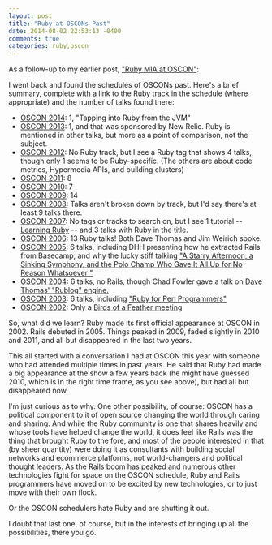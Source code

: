 ```yaml
---
layout: post
title: "Ruby at OSCONs Past"
date: 2014-08-02 22:53:13 -0400
comments: true
categories: ruby,oscon
---
```


As a follow-up to my earlier post, ["Ruby MIA at OSCON"](http://variousandsundry.com/cs/blog/2014/08/01/ruby-mia-at-oscon/):

I went back and found the schedules of OSCONs past.  Here's a brief summary, complete with a link to the Ruby track in the schedule (where appropriate) and the number of talks found there:

* [OSCON 2014](http://www.oscon.com/oscon2014/public/schedule/topic/1129): 1, "Tapping into Ruby from the JVM"
* [OSCON 2013](http://www.oscon.com/oscon2013/public/schedule/full/public-grid): 1, and that was sponsored by New Relic. Ruby is mentioned in other talks, but more as a point of comparison, not the subject. 
* [OSCON 2012](http://www.oscon.com/oscon2012/public/schedule/full/public): No Ruby track, but I see a Ruby tag that shows 4 talks, though only 1 seems to be Ruby-specific. (The others are about code metrics, Hypermedia APIs, and building clusters)
* [OSCON 2011](http://www.oscon.com/oscon2011/public/schedule/topic/667): 8 
* [OSCON 2010](http://www.oscon.com/oscon2010/public/schedule/topic/452): 7 
* [OSCON 2009](http://www.oscon.com/oscon2009/public/schedule/topic/304): 14 
* [OSCON 2008](http://www.oscon.com/oscon2008/public/schedule/proceedings): Talks aren't broken down by track, but I'd say there's at least 9 talks there.
* [OSCON 2007](http://conferences.oreillynet.com/os2007/schedule/): No tags or tracks to search on, but I see 1 tutorial -- [Learning Ruby](http://conferences.oreillynet.com/cs/os2007/view/e_sess/13206) -- and 3 talks with Ruby in the title.
* [OSCON 2006](http://conferences.oreillynet.com/cs/os2006/print/e_trak/316): 13 Ruby talks!  Both Dave Thomas and Jim Weirich spoke.
* [OSCON 2005](http://conferences.oreillynet.com/pub/w/38/track_ruby.html): 6 talks, including DHH presenting how he extracted Rails from Basecamp, and why the lucky stiff talking ["A Starry Afternoon, a Sinking Symphony, and the Polo Champ Who Gave It All Up for No Reason Whatsoever "](http://conferences.oreillynet.com/cs/os2005/view/e_sess/6948)
* [OSCON 2004](http://conferences.oreillynet.com/pub/w/29/track_ruby.html): 6 talks, no Rails, though Chad Fowler gave a talk on [Dave Thomas' "Rublog" engine.](http://conferences.oreillynet.com/cs/os2004/view/e_sess/5322)
* [OSCON 2003](http://conferences.oreillynet.com/pub/w/23/track_ruby.html): 6 talks, including ["Ruby for Perl Programmers"](http://conferences.oreillynet.com/cs/os2003/view/e_sess/3740) 
* [OSCON 2002](http://conferences.oreillynet.com/pub/w/15/oscon_grid.html): Only a [Birds of a Feather meeting](http://conferences.oreillynet.com/cs/os2002/view/e_sess/3297)

So, what did we learn?  Ruby made its first official appearance at OSCON in 2002.  Rails debuted in 2005.  Things peaked in 2009, faded slightly in 2010 and 2011, and all but disappeared in the last two years.

This all started with a conversation I had at OSCON this year with someone who had attended multiple times in past years. He said that Ruby had made a big appearance at the show a few years back (he might have guessed 2010, which is in the right time frame, as you see above), but had all but disappeared now.

I'm just curious as to why. One other possibility, of course: OSCON has a political component to it of open source changing the world through caring and sharing.  And while the Ruby community is one that shares heavily and whose tools have helped change the world, it does feel like Rails was the thing that brought Ruby to the fore, and most of the people interested in that (by sheer quantity) were doing it as consultants with building social networks and ecommerce platforms, not world-changers and political thought leaders.  As the Rails boom has peaked and numerous other technologies fight for space on the OSCON schedule, Ruby and Rails programmers have moved on to be excited by new technologies, or to just move with their own flock.

Or the OSCON schedulers hate Ruby and are shutting it out.

I doubt that last one, of course, but in the interests of bringing up all the possibilities, there you go.
